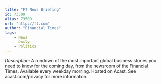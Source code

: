 ```yaml
---
title: "FT News Briefing"
id: 73509
alias: 73509
url: "http://ft.com"
author: "Financial Times"
tags:
    - News
    - Daily
    - Politics
---
```

*Description:*
A rundown of the most important global business stories you need to know for the coming day, from the newsroom of the Financial Times. Available every weekday morning. Hosted on Acast. See acast.com/privacy for more information.